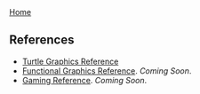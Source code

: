 <div class="nav">
  <a href="index.html">Home</a>
</div>

## References
* [Turtle Graphics Reference](reference/turtle.html)
* [Functional Graphics Reference](). *Coming Soon*.
* [Gaming Reference](). *Coming Soon*.